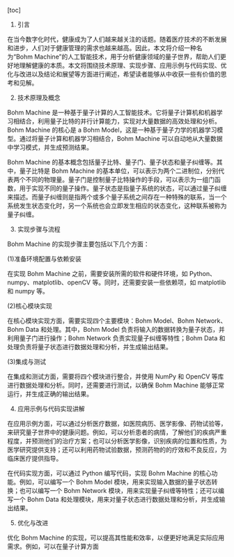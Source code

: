 
[toc]                    
                
                
1. 引言

在当今数字化时代，健康成为了人们越来越关注的话题。随着医疗技术的不断发展和进步，人们对于健康管理的需求也越来越高。因此，本文将介绍一种名为“Bohm Machine”的人工智能技术，用于分析健康领域的量子世界，帮助人们更好地理解健康的本质。本文将围绕技术原理、实现步骤、应用示例与代码实现、优化与改进以及结论和展望等方面进行阐述，希望读者能够从中收获一些有价值的思考和见解。

2. 技术原理及概念

Bohm Machine 是一种基于量子计算的人工智能技术。它将量子计算机和机器学习相结合，利用量子比特的并行计算能力，实现对大量数据的高效处理和分析。Bohm Machine 的核心是 a Bohm Model，这是一种基于量子力学的机器学习模型。通过将量子计算和机器学习相结合，Bohm Machine 可以自动地从大量数据中学习模式，并生成预测结果。

Bohm Machine 的基本概念包括量子比特、量子门、量子状态和量子纠缠等。其中，量子比特是 Bohm Machine 的基本单位，可以表示为两个二进制位，分别代表两个不同的物理量。量子门是控制量子比特操作的手段，可以表示为一组门函数，用于实现不同的量子操作。量子状态是指量子系统的状态，可以通过量子纠缠来描述。而量子纠缠则是指两个或多个量子系统之间存在一种特殊的联系，当一个系统发生状态变化时，另一个系统也会立即发生相应的状态变化，这种联系被称为量子纠缠。

3. 实现步骤与流程

Bohm Machine 的实现步骤主要包括以下几个方面：

(1)准备环境配置与依赖安装

在实现 Bohm Machine 之前，需要安装所需的软件和硬件环境，如 Python、numpy、matplotlib、openCV 等。同时，还需要安装一些依赖项，如 matplotlib 和 numpy 等。

(2)核心模块实现

在核心模块实现方面，需要实现四个主要模块：Bohm Model、Bohm Network、Bohm Data 和处理。其中，Bohm Model 负责将输入的数据转换为量子状态，并利用量子门进行操作；Bohm Network 负责实现量子纠缠等特性；Bohm Data 和处理负责将量子状态进行数据处理和分析，并生成输出结果。

(3)集成与测试

在集成和测试方面，需要将四个模块进行整合，并使用 NumPy 和 OpenCV 等库进行数据处理和分析。同时，还需要进行测试，以确保 Bohm Machine 能够正常运行，并生成正确的输出结果。

4. 应用示例与代码实现讲解

在应用示例方面，可以通过分析医疗数据，如医院病历、医学影像、药物试验等，来研究量子世界中的健康问题。例如，可以分析患者的病情，了解他们的疾病严重程度，并预测他们的治疗方案；也可以分析医学影像，识别疾病的位置和性质，为医学研究提供支持；还可以利用药物试验数据，预测药物的的疗效和不良反应，为临床医疗提供指导。

在代码实现方面，可以通过 Python 编写代码，实现 Bohm Machine 的核心功能。例如，可以编写一个 Bohm Model 模块，用来实现输入数据的量子状态转换；也可以编写一个 Bohm Network 模块，用来实现量子纠缠等特性；还可以编写一个 Bohm Data 和处理模块，用来对量子状态进行数据处理和分析，并生成输出结果。

5. 优化与改进

优化 Bohm Machine 的实现，可以提高其性能和效率，以便更好地满足实际应用需求。例如，可以在量子计算方面

